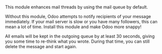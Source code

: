 This module enhances mail threads by using the mail queue by default.

Without this module, Odoo attempts to notify recipients of your message
immediately. If your mail server is slow or you have many followers,
this can mean a lot of time. Install this module and make Odoo more
snappy!

All emails will be kept in the outgoing queue by at least 30 seconds,
giving you some time to re-think what you wrote. During that time, you
can still delete the message and start again.
